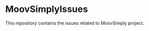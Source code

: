 MoovSimplyIssues
================

This repository contains the issues related to MoovSimply project.
